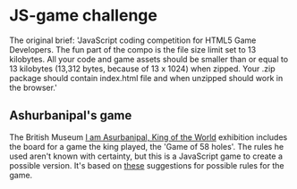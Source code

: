 # JS-game challenge

The original brief:
'JavaScript coding competition for HTML5 Game Developers. The fun part of the compo is the file size limit set to 13 kilobytes. 
All your code and game assets should be smaller than or equal to 13 kilobytes (13,312 bytes, because of 13 x 1024) when zipped. 
Your .zip package should contain index.html file and when unzipped should work in the browser.'

## Ashurbanipal's game

The British Museum [I am Asurbanipal, King of the World](https://www.britishmuseum.org/whats_on/exhibitions/ashurbanipal.aspx) exhibition includes the board for a game the king played, the 'Game of 58 holes'. The rules he used aren't known with certainty, but this is a JavaScript game to create a possible version. It's based on [these](https://www.tradgames.org.uk/games/Hounds-And-Jackals.htm#Rules) suggestions for possible rules for the game.
